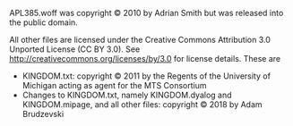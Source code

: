 APL385.woff was copyright © 2010 by Adrian Smith but was released into the public domain.

All other files are licensed under the Creative Commons Attribution 3.0 Unported License (CC BY 3.0). See http://creativecommons.org/licenses/by/3.0 for license details. These are

- KINGDOM.txt: copyright © 2011 by the Regents of the University of Michigan acting as agent for the MTS Consortium
- Changes to KINGDOM.txt, namely KINGDOM.dyalog and KINGDOM.mipage, and all other files: copyright © 2018 by Adam Brudzevski
